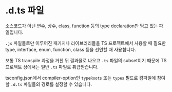 # .d.ts 파일

소스코드가 아닌 변수, 상수, class, function 등의 type declaration만 담고 있는 파일입니다.

`.js` 파일들로만 이루어진 패키지나 라이브러리들을 TS 프로젝트에서 사용할 때 필요한 type, interface, enum, function, class 등을 선언할 때 사용합니다.

보통 TS transpile 과정을 거친 뒤 결과물로 나오고 `.ts` 파일의 subset이기 때문에 TS 프로젝트 상에서는 일반 `.ts` 파일로 취급받습니다.

tsconfig.json에서 compiler-option인 `typeRoots` 또는 `types` 필드로 컴파일에 참여할 `.d.ts` 파일들의 경로를 설정할 수 있습니다.

